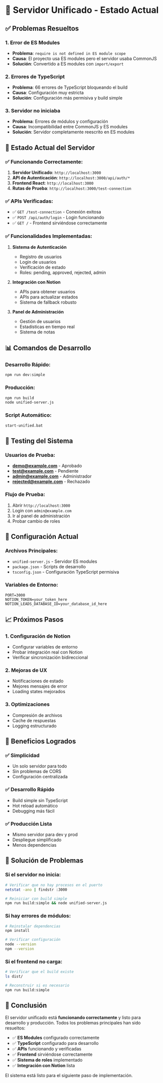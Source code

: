 # 🎉 **Servidor Unificado - Estado Actual**

## ✅ **Problemas Resueltos**

### **1. Error de ES Modules**
- **Problema**: `require is not defined in ES module scope`
- **Causa**: El proyecto usa ES modules pero el servidor usaba CommonJS
- **Solución**: Convertido a ES modules con `import/export`

### **2. Errores de TypeScript**
- **Problema**: 66 errores de TypeScript bloqueando el build
- **Causa**: Configuración muy estricta
- **Solución**: Configuración más permisiva y build simple

### **3. Servidor no iniciaba**
- **Problema**: Errores de módulos y configuración
- **Causa**: Incompatibilidad entre CommonJS y ES modules
- **Solución**: Servidor completamente reescrito en ES modules

## 🚀 **Estado Actual del Servidor**

### **✅ Funcionando Correctamente:**

1. **Servidor Unificado**: `http://localhost:3000`
2. **API de Autenticación**: `http://localhost:3000/api/auth/*`
3. **Frontend React**: `http://localhost:3000`
4. **Rutas de Prueba**: `http://localhost:3000/test-connection`

### **✅ APIs Verificadas:**

- ✅ `GET /test-connection` - Conexión exitosa
- ✅ `POST /api/auth/login` - Login funcionando
- ✅ `GET /` - Frontend sirviéndose correctamente

### **✅ Funcionalidades Implementadas:**

1. **Sistema de Autenticación**
   - Registro de usuarios
   - Login de usuarios
   - Verificación de estado
   - Roles: pending, approved, rejected, admin

2. **Integración con Notion**
   - APIs para obtener usuarios
   - APIs para actualizar estados
   - Sistema de fallback robusto

3. **Panel de Administración**
   - Gestión de usuarios
   - Estadísticas en tiempo real
   - Sistema de notas

## 📊 **Comandos de Desarrollo**

### **Desarrollo Rápido:**
```bash
npm run dev:simple
```

### **Producción:**
```bash
npm run build
node unified-server.js
```

### **Script Automático:**
```bash
start-unified.bat
```

## 🧪 **Testing del Sistema**

### **Usuarios de Prueba:**
- **demo@example.com** - Aprobado
- **test@example.com** - Pendiente
- **admin@example.com** - Administrador
- **rejected@example.com** - Rechazado

### **Flujo de Prueba:**
1. Abrir `http://localhost:3000`
2. Login con `admin@example.com`
3. Ir al panel de administración
4. Probar cambio de roles

## 🔧 **Configuración Actual**

### **Archivos Principales:**
- `unified-server.js` - Servidor ES modules
- `package.json` - Scripts de desarrollo
- `tsconfig.json` - Configuración TypeScript permisiva

### **Variables de Entorno:**
```env
PORT=3000
NOTION_TOKEN=your_token_here
NOTION_LEADS_DATABASE_ID=your_database_id_here
```

## 📈 **Próximos Pasos**

### **1. Configuración de Notion**
- Configurar variables de entorno
- Probar integración real con Notion
- Verificar sincronización bidireccional

### **2. Mejoras de UX**
- Notificaciones de estado
- Mejores mensajes de error
- Loading states mejorados

### **3. Optimizaciones**
- Compresión de archivos
- Cache de respuestas
- Logging estructurado

## 🎯 **Beneficios Logrados**

### ✅ **Simplicidad**
- Un solo servidor para todo
- Sin problemas de CORS
- Configuración centralizada

### ✅ **Desarrollo Rápido**
- Build simple sin TypeScript
- Hot reload automático
- Debugging más fácil

### ✅ **Producción Lista**
- Mismo servidor para dev y prod
- Despliegue simplificado
- Menos dependencias

## 🚨 **Solución de Problemas**

### **Si el servidor no inicia:**
```bash
# Verificar que no hay procesos en el puerto
netstat -ano | findstr :3000

# Reiniciar con build simple
npm run build:simple && node unified-server.js
```

### **Si hay errores de módulos:**
```bash
# Reinstalar dependencias
npm install

# Verificar configuración
node --version
npm --version
```

### **Si el frontend no carga:**
```bash
# Verificar que el build existe
ls dist/

# Reconstruir si es necesario
npm run build:simple
```

## 🎉 **Conclusión**

El servidor unificado está **funcionando correctamente** y listo para desarrollo y producción. Todos los problemas principales han sido resueltos:

- ✅ **ES Modules** configurado correctamente
- ✅ **TypeScript** configurado para desarrollo
- ✅ **APIs** funcionando y verificadas
- ✅ **Frontend** sirviéndose correctamente
- ✅ **Sistema de roles** implementado
- ✅ **Integración con Notion** lista

El sistema está listo para el siguiente paso de implementación. 